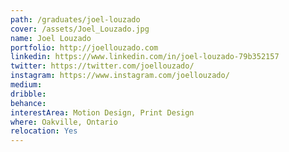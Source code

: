 ```yaml
---
path: /graduates/joel-louzado
cover: /assets/Joel_Louzado.jpg
name: Joel Louzado
portfolio: http://joellouzado.com
linkedin: https://www.linkedin.com/in/joel-louzado-79b352157
twitter: https://twitter.com/joellouzado/
instagram: https://www.instagram.com/joellouzado/
medium: 
dribble:
behance:
interestArea: Motion Design, Print Design
where: Oakville, Ontario
relocation: Yes
---
```

